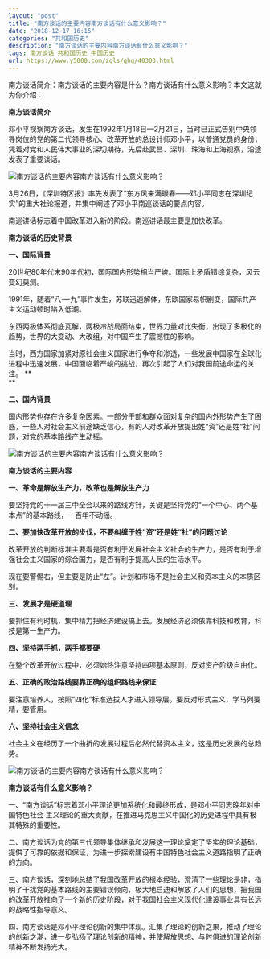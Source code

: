 ```yaml
---
layout: "post"
title: "南方谈话的主要内容南方谈话有什么意义影响？"
date: "2018-12-17 16:15"
categories: "共和国历史"
description: "南方谈话的主要内容南方谈话有什么意义影响？"
tags: 南方谈话 共和国历史 中国历史
url: https://www.y5000.com/zgls/ghg/40303.html
---
```






南方谈话简介：南方谈话的主要内容是什么？南方谈话有什么意义影响？本文这就为你介绍：

 **南方谈话简介**

邓小平视察南方谈话，发生在1992年1月18日—2月21日，当时已正式告别中央领导岗位的党的第二代领导核心、改革开放的总设计师邓小平，以普通党员的身份，凭着对党和人民伟大事业的深切期待，先后赴武昌、深圳、珠海和上海视察，沿途发表了重要谈话。

![南方谈话的主要内容南方谈话有什么意义影响？](https://img.y5000.com/uploads/allimg/190118/7a47da092a9cbd0721ea6c3ca5042f73.jpg)

3月26日，《深圳特区报》率先发表了“东方风来满眼春——邓小平同志在深圳纪实”的重大社论报道，并集中阐述了邓小平南巡谈话的要点内容。

南巡讲话标志着中国改革进入新的阶段。南巡讲话最主要是加快改革。

 **南方谈话的历史背景**

 **一、国际背景**

20世纪80年代末90年代初，国际国内形势相当严峻。国际上矛盾错综复杂，风云变幻莫测。

1991年，随着“八·一九”事件发生，苏联迅速解体，东欧国家易帜剧变，国际共产主义运动顿时陷入低潮。

东西两极体系彻底瓦解，两极冷战局面结束，世界力量对比失衡，出现了多极化的趋势，世界的大变动、大改组，对中国产生了震撼性的影响。

当时，西方国家加紧对原社会主义国家进行争夺和渗透，一些发展中国家在全球化进程中迅速发展，中国面临着严峻的挑战，再次引起了人们对我国前途命运的关注。 **  
**

 **二、国内背景**

国内形势也存在许多复杂因素。一部分干部和群众面对复杂的国内外形势产生了困惑，一些人对社会主义前途缺乏信心，有的人对改革开放提出姓“资”还是姓“社”问题，对党的基本路线产生动摇。

![南方谈话的主要内容南方谈话有什么意义影响？](https://img.y5000.com/uploads/allimg/190118/dce574b23381761a553408d57cd579e8.jpg)

 **南方谈话的主要内容**

 **一、革命是解放生产力，改革也是解放生产力**

要坚持党的十一届三中全会以来的路线方针，关键是坚持党的“一个中心、两个基本点”的基本路线，一百年不动摇。

 **二、要加快改革开放的步伐，不要纠缠于姓“资”还是姓“社”的问题讨论**

改革开放的判断标准主要看是否有利于发展社会主义社会的生产力，是否有利于增强社会主义国家的综合国力，是否有利于提高人民的生活水平。

现在要警惕右，但主要是防止“左”。计划和市场不是社会主义和资本主义的本质区别。

 **三、发展才是硬道理**

要抓住有利时机，集中精力把经济建设搞上去。发展经济必须依靠科技和教育，科技是第一生产力。

 **四、坚持两手抓，两手都要硬**

在整个改革开放过程中，必须始终注意坚持四项基本原则，反对资产阶级自由化。

 **五、正确的政治路线要靠正确的组织路线来保证**

要注意培养人，按照“四化”标准选拔人才进入领导层。要反对形式主义，学马列要精，要管用。

 **六、坚持社会主义信念**

社会主义在经历了一个曲折的发展过程后必然代替资本主义，这是历史发展的总趋势。

![南方谈话的主要内容南方谈话有什么意义影响？](https://img.y5000.com/uploads/allimg/190118/cbf125cdae570ad5c3689bc315dc7463.jpg)

 **南方谈话有什么意义影响？**

一、“南方谈话”标志着邓小平理论更加系统化和最终形成，是邓小平同志晚年对中国特色社会
主义理论的重大贡献，在推进马克思主义中国化的历史进程中具有极其特殊的重要性。  

二、南方谈话为党的第三代领导集体继承和发展这一理论奠定了坚实的理论基础，提供了可靠的依据和保证，为进一步探索建设有中国特色社会主义道路指明了正确的方向。

三、南方谈话，深刻地总结了我国改革开放的根本经验，澄清了一些理论是非，指明了干扰党的基本路线的主要错误倾向，极大地启迪和解放了人们的思想，把我国的改革开放推向了一个新的历史阶段，对于我国社会主义现代化建设事业具有长远的战略性指导意义。

四、南方谈话是邓小平理论创新的集中体现。汇集了理论的创新之果，推动了理论的创新之潮，进一步弘扬了理论创新的精神，并使解放思想、与时俱进的理论创新精神不断发扬光大。
